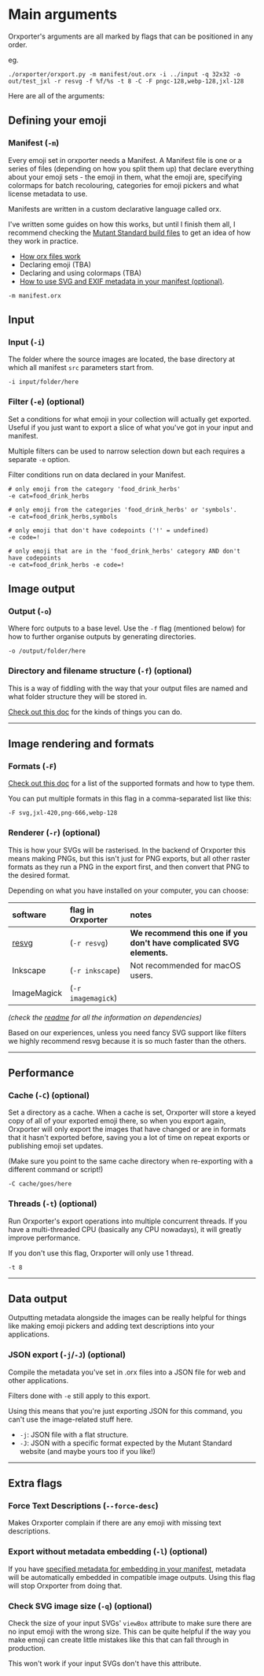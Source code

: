 
# Main arguments

Orxporter's arguments are all marked by flags that can be positioned in any order.

eg.

```
./orxporter/orxport.py -m manifest/out.orx -i ../input -q 32x32 -o out/test_jxl -r resvg -f %f/%s -t 8 -C -F pngc-128,webp-128,jxl-128

```

Here are all of the arguments:


## Defining your emoji

### Manifest (`-m`)

Every emoji set in orxporter needs a Manifest. A Manifest file is one or a series of files (depending on how you split them up) that declare everything about your emoji sets - the emoji in them, what the emoji are, specifying colormaps for batch recolouring, categories for emoji pickers and what license metadata to use.

Manifests are written in a custom declarative language called orx.

I've written some guides on how this works, but until I finish them all, I recommend checking the [Mutant Standard build files](https://github.com/mutantstandard/build) to get an idea of how they work in practice.

- [How orx files work](../kiilas/manifest.md)
- Declaring emoji (TBA)
- Declaring and using colormaps (TBA)
- [How to use SVG and EXIF metadata in your manifest (optional)](metadata.md).


```
-m manifest.orx
```



## Input

### Input (`-i`)

The folder where the source images are located, the base directory at which all manifest `src` parameters start from.

```
-i input/folder/here
```

### Filter (`-e`) (optional)

Set a conditions for what emoji in your collection will actually get exported. Useful if you just want to export a slice of what you've got in your input and manifest.

Multiple filters can be used to narrow selection down but each requires a separate `-e` option.

Filter conditions run on data declared in your Manifest.

```
# only emoji from the category 'food_drink_herbs'
-e cat=food_drink_herbs

# only emoji from the categories 'food_drink_herbs' or 'symbols'.
-e cat=food_drink_herbs,symbols

# only emoji that don't have codepoints ('!' = undefined)
-e code=!

# only emoji that are in the 'food_drink_herbs' category AND don't have codepoints
-e cat=food_drink_herbs -e code=!

```



## Image output



### Output (`-o`)

Where forc outputs to a base level. Use the `-f` flag (mentioned below) for how to further organise outputs by generating directories.

```
-o /output/folder/here
```


### Directory and filename structure (`-f`) (optional)

This is a way of fiddling with the way that your output files are named and what folder structure they will be stored in.

[Check out this doc](file_structure.md) for the kinds of things you can do.





----------------------------------------------





## Image rendering and formats

### Formats (`-F`)

[Check out this doc](image_formats.md) for a list of the supported formats and how to type them.

You can put multiple formats in this flag in a comma-separated list like this:

````
-F svg,jxl-420,png-666,webp-128
````


### Renderer (`-r`) (optional)

This is how your SVGs will be rasterised. In the backend of Orxporter this means making PNGs, but this isn't just for PNG exports, but all other raster formats as they run a PNG in the export first, and then convert that PNG to the desired format. 

Depending on what you have installed on your computer, you can choose:

| software | flag in Orxporter | notes |
| :--    | :-- | :-- |
| [resvg](https://github.com/RazrFalcon/resvg) | (`-r resvg`) | **We recommend this one if you don't have complicated SVG elements.** |
| Inkscape | (`-r inkscape`) | Not recommended for macOS users. |
| ImageMagick  | (`-r imagemagick`) | |

*(check the [readme](../readme.md) for all the information on dependencies)*

Based on our experiences, unless you need fancy SVG support like filters we highly recommend resvg because it is so much faster than the others.





----------------------------------------------





## Performance


### Cache (`-C`) (optional)

Set a directory as a cache. When a cache is set, Orxporter will store a keyed copy of all of your exported emoji there, so when you export again, Orxporter will only export the images that have changed or are in formats that it hasn't exported before, saving you a lot of time on repeat exports or publishing emoji set updates.

(Make sure you point to the same cache directory when re-exporting with a different command or script!)

```
-C cache/goes/here
```

### Threads (`-t`) (optional)

Run Orxporter's export operations into multiple concurrent threads. If you have a multi-threaded CPU (basically any CPU nowadays), it will greatly improve performance.

If you don't use this flag, Orxporter will only use 1 thread.


```
-t 8
```


-----

## Data output

Outputting metadata alongside the images can be really helpful for things like making emoji pickers and adding text descriptions into your applications.


### JSON export (`-j`/`-J`) (optional)

Compile the metadata you've set in .orx files into a JSON file for web and other applications.

Filters done with `-e` still apply to this export.

Using this means that you're just exporting JSON for this command, you can't use the image-related stuff here.

- `-j`: JSON file with a flat structure.
- `-J`: JSON with a specific format expected by the Mutant Standard website (and maybe yours too if you like!)


----


## Extra flags


### Force Text Descriptions (`--force-desc`)

Makes Orxporter complain if there are any emoji with missing text descriptions.


### Export without metadata embedding (`-l`) (optional)

If you have [specified metadata for embedding in your manifest](metadata.md), metadata
will be automatically embedded in compatible image outputs.
Using this flag will stop Orxporter from doing that.


### Check SVG image size (`-q`) (optional)

Check the size of your input SVGs' `viewBox` attribute to make sure there are no input emoji with the wrong size. This can be quite helpful if the way you make emoji can create little mistakes like this that can fall through in production.

This won't work if your input SVGs don't have this attribute.
